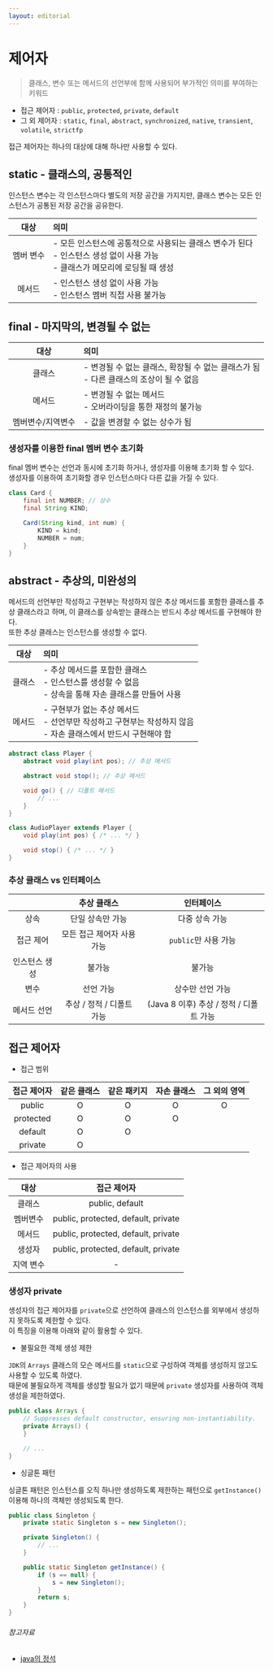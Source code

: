 ```yaml
---
layout: editorial
---
```


# 제어자

> 클래스, 변수 또는 메서드의 선언부에 함께 사용되어 부가적인 의미를 부여하는 키워드

- 접근 제어자 : `public`, `protected`, `private`, `default`
- 그 외 제어자 : `static`, `final`, `abstract`, `synchronized`, `native`, `transient`, `volatile`, `strictfp`

접근 제어자는 하나의 대상에 대해 하나만 사용할 수 있다.

## static - 클래스의, 공통적인

인스턴스 변수는 각 인스턴스마다 별도의 저장 공간을 가지지만, 클래스 변수는 모든 인스턴스가 공통된 저장 공간을 공유한다.

|  대상   | 의미                                                                             |
|:-----:|:-------------------------------------------------------------------------------|
| 멤버 변수 | - 모든 인스턴스에 공통적으로 사용되는 클래스 변수가 된다<br>- 인스턴스 생성 없이 사용 가능<br>- 클래스가 메모리에 로딩될 때 생성 |
|  메서드  | - 인스턴스 생성 없이 사용 가능<br>- 인스턴스 멤버 직접 사용 불가능                                      |

## final - 마지막의, 변경될 수 없는

|    대상     | 의미                                                      |
|:---------:|:--------------------------------------------------------|
|    클래스    | - 변경될 수 없는 클래스, 확장될 수 없는 클래스가 됨<br>- 다른 클래스의 조상이 될 수 없음 |
|    메서드    | - 변경될 수 없는 메서드<br>- 오버라이딩을 통한 재정의 불가능                   |
| 멤버변수/지역변수 | - 값을 변경할 수 없는 상수가 됨                                     |

### 생성자를 이용한 final 멤버 변수 초기화

final 멤버 변수는 선언과 동시에 초기화 하거나, 생성자를 이용해 초기화 할 수 있다.  
생성자를 이용하여 초기화할 경우 인스턴스마다 다른 값을 가질 수 있다.

```java
class Card {
    final int NUMBER; // 상수
    final String KIND;

    Card(String kind, int num) {
        KIND = kind;
        NUMBER = num;
    }
}
```

## abstract - 추상의, 미완성의

메서드의 선언부만 작성하고 구현부는 작성하지 않은 추상 메서드를 포함한 클래스를 추상 클래스라고 하며, 이 클래스를 상속받는 클래스는 반드시 추상 메서드를 구현해야 한다.  
또한 추상 클래스는 인스턴스를 생성할 수 없다.

| 대상  | 의미                                                                    |
|:---:|:----------------------------------------------------------------------|
| 클래스 | - 추상 메서드를 포함한 클래스<br>- 인스턴스를 생성할 수 없음<br>- 상속을 통해 자손 클래스를 만들어 사용      |
| 메서드 | - 구현부가 없는 추상 메서드<br>- 선언부만 작성하고 구현부는 작성하지 않음<br>- 자손 클래스에서 반드시 구현해야 함 |

```java
abstract class Player {
    abstract void play(int pos); // 추상 메서드

    abstract void stop(); // 추상 메서드

    void go() { // 디폴트 메서드
        // ...
    }
}

class AudioPlayer extends Player {
    void play(int pos) { /* ... */ }

    void stop() { /* ... */ }
}
```

### 추상 클래스 vs 인터페이스

|         |      추상 클래스      |            인터페이스             |
|:-------:|:----------------:|:----------------------------:|
|   상속    |    단일 상속만 가능     |           다중 상속 가능           |
|  접근 제어  | 모든 접근 제어자 사용 가능  |       `public`만 사용 가능        |
| 인스턴스 생성 |       불가능        |             불가능              |
|   변수    |      선언 가능       |          상수만 선언 가능           |
| 메서드 선언  | 추상 / 정적 / 디폴트 가능 | (Java 8 이후) 추상 / 정적 / 디폴트 가능 |

## 접근 제어자

- 접근 범위

|  접근 제어자   | 같은 클래스 | 같은 패키지 | 자손 클래스 | 그 외의 영역 |
|:---------:|:------:|:------:|:------:|:-------:|
|  public   |   O    |   O    |   O    |    O    |
| protected |   O    |   O    |   O    |         |
|  default  |   O    |   O    |        |         |
|  private  |   O    |        |        |         |

- 접근 제어자의 사용

|  대상   |               접근 제어자                |
|:-----:|:-----------------------------------:|
|  클래스  |           public, default           |
| 멤버변수  | public, protected, default, private |
|  메서드  | public, protected, default, private |
|  생성자  | public, protected, default, private |
| 지역 변수 |                  -                  |

### 생성자 private

생성자의 접근 제어자를 `private`으로 선언하여 클래스의 인스턴스를 외부에서 생성하지 못하도록 제한할 수 있다.  
이 특징을 이용해 아래와 같이 활용할 수 있다.

- 불필요한 객체 생성 제한

`JDK`의 `Arrays` 클래스의 모슨 메서드를 `static`으로 구성하여 객체를 생성하지 않고도 사용할 수 있도록 하였다.  
때문에 불필요하게 객체를 생성할 필요가 없기 때문에 `private` 생성자를 사용하여 객체 생성을 제한하였다.

```java
public class Arrays {
    // Suppresses default constructor, ensuring non-instantiability.
    private Arrays() {
    }

    // ...
}
```

- 싱글톤 패턴

싱글톤 패턴은 인스턴스를 오직 하나만 생성하도록 제한하는 패턴으로 `getInstance()` 이용해 하나의 객체만 생성되도록 한다.

```java
public class Singleton {
    private static Singleton s = new Singleton();

    private Singleton() {
        // ...
    }

    public static Singleton getInstance() {
        if (s == null) {
            s = new Singleton();
        }
        return s;
    }
}
```

###### 참고자료

- [java의 정석](https://www.nl.go.kr/seoji/contents/S80100000000.do?schM=intgr_detail_view_isbn&page=1&pageUnit=10&schType=simple&schStr=Java의+정석&isbn=9788994492032&cipId=200741285%2C)